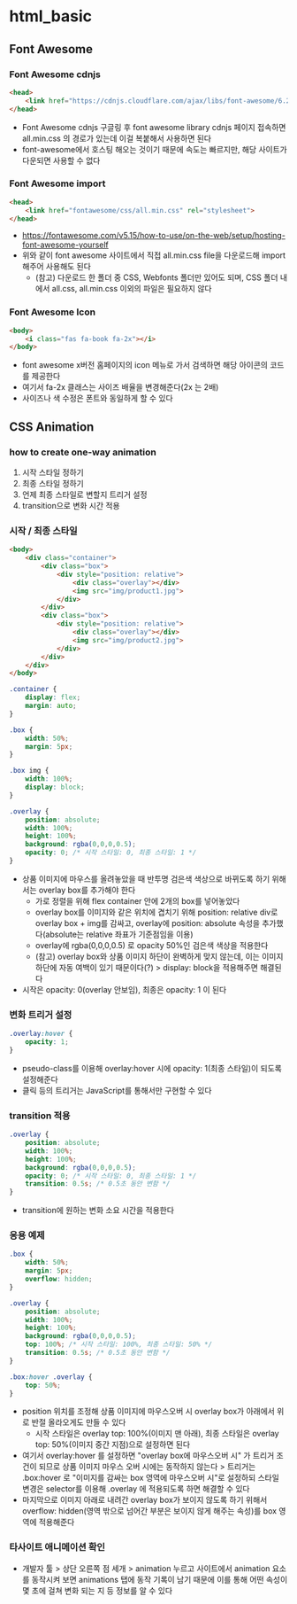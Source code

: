 # html_basic

## Font Awesome
### Font Awesome cdnjs
```html
<head>
    <link href="https://cdnjs.cloudflare.com/ajax/libs/font-awesome/6.2.0/css/all.min.css" rel="stylesheet">
</head>
```
- Font Awesome cdnjs 구글링 후 font awesome library cdnjs 페이지 접속하면 all.min.css 의 경로가 있는데 이걸 복붙해서 사용하면 된다
- font-awesome에서 호스팅 해오는 것이기 때문에 속도는 빠르지만, 해당 사이트가 다운되면 사용할 수 없다

### Font Awesome import
```html
<head>
    <link href="fontawesome/css/all.min.css" rel="stylesheet">
</head>
```
- https://fontawesome.com/v5.15/how-to-use/on-the-web/setup/hosting-font-awesome-yourself
- 위와 같이 font awesome 사이트에서 직접 all.min.css file을 다운로드해 import 해주어 사용해도 된다
    - (참고) 다운로드 한 폴더 중 CSS, Webfonts 폴더만 있어도 되며, CSS 폴더 내에서 all.css, all.min.css 이외의 파일은 필요하지 않다

### Font Awesome Icon
```html
<body>
    <i class="fas fa-book fa-2x"></i>
</body>
```
- font awesome x버전 홈페이지의 icon 메뉴로 가서 검색하면 해당 아이콘의 코드를 제공한다
- 여기서 fa-2x 클래스는 사이즈 배율을 변경해준다(2x 는 2배)
- 사이즈나 색 수정은 폰트와 동일하게 할 수 있다


## CSS Animation
### how to create one-way animation
1. 시작 스타일 정하기
2. 최종 스타일 정하기
3. 언제 최종 스타일로 변할지 트리거 설정
4. transition으로 변화 시간 적용
### 시작 / 최종 스타일
```html
<body>
    <div class="container">
        <div class="box">
            <div style="position: relative">
                <div class="overlay"></div>
                <img src="img/product1.jpg">
            </div>
        </div>
        <div class="box">
            <div style="position: relative">
                <div class="overlay"></div>
                <img src="img/product2.jpg">
            </div>
        </div>
    </div>
</body>
```
```css
.container {
    display: flex;
    margin: auto;
}

.box {
    width: 50%;
    margin: 5px;
}

.box img {
    width: 100%;
    display: block;
}

.overlay {
    position: absolute;
    width: 100%;
    height: 100%;
    background: rgba(0,0,0,0.5);
    opacity: 0; /* 시작 스타일: 0, 최종 스타일: 1 */
}
```
- 상품 이미지에 마우스를 올려놓았을 때 반투명 검은색 색상으로 바뀌도록 하기 위해서는 overlay box를 추가해야 한다
    - 가로 정렬을 위해 flex container 안에 2개의 box를 넣어놓았다
    - overlay box를 이미지와 같은 위치에 겹치기 위해 position: relative div로 overlay box + img를 감싸고, overlay에 position: absolute 속성을 추가했다(absolute는 relative 좌표가 기준점임을 이용) 
    - overlay에 rgba(0,0,0,0.5) 로 opacity 50%인 검은색 색상을 적용한다
    - (참고) overlay box와 상품 이미지 하단이 완벽하게 맞지 않는데, 이는 이미지 하단에 자동 여백이 있기 때문이다(?) > display: block을 적용해주면 해결된다
- 시작은 opacity: 0(overlay 안보임), 최종은 opacity: 1 이 된다

### 변화 트리거 설정
```css
.overlay:hover {
    opacity: 1;
}
```
- pseudo-class를 이용해 overlay:hover 시에 opacity: 1(최종 스타일)이 되도록 설정해준다
- 클릭 등의 트리거는 JavaScript를 통해서만 구현할 수 있다

### transition 적용
```css
.overlay {
    position: absolute;
    width: 100%;
    height: 100%;
    background: rgba(0,0,0,0.5);
    opacity: 0; /* 시작 스타일: 0, 최종 스타일: 1 */
    transition: 0.5s; /* 0.5초 동안 변함 */
}
```
- transition에 원하는 변화 소요 시간을 적용한다

### 응용 예제
```css
.box {
    width: 50%;
    margin: 5px;
    overflow: hidden;
}

.overlay {
    position: absolute;
    width: 100%;
    height: 100%;
    background: rgba(0,0,0,0.5);
    top: 100%; /* 시작 스타일: 100%, 최종 스타일: 50% */
    transition: 0.5s; /* 0.5초 동안 변함 */
}

.box:hover .overlay {
    top: 50%;
}
```
- position 위치를 조정해 상품 이미지에 마우스오버 시 overlay box가 아래에서 위로 반절 올라오게도 만들 수 있다
    - 시작 스타일은 overlay top: 100%(이미지 맨 아래), 최종 스타일은 overlay top: 50%(이미지 중간 지점)으로 설정하면 된다
- 여기서 overlay:hover 를 설정하면 "overlay box에 마우스오버 시" 가 트리거 조건이 되므로 상품 이미지 마우스 오버 시에는 동작하지 않는다 > 트리거는 .box:hover 로 "이미지를 감싸는 box 영역에 마우스오버 시"로 설정하되 스타일 변경은 selector를 이용해 .overlay 에 적용되도록 하면 해결할 수 있다
- 마지막으로 이미지 아래로 내려간 overlay box가 보이지 않도록 하기 위해서 overflow: hidden(영역 밖으로 넘어간 부분은 보이지 않게 해주는 속성)를 box 영역에 적용해준다

### 타사이트 애니메이션 확인
- 개발자 툴 > 상단 오른쪽 점 세개 > animation 누르고 사이트에서 animation 요소를 동작시켜 보면 animations 탭에 동작 기록이 남기 때문에 이를 통해 어떤 속성이 몇 초에 걸쳐 변화 되는 지 등 정보를 알 수 있다
